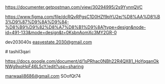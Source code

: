 

https://documenter.getpostman.com/view/30294995/2s9YynnQVC

https://www.figma.com/file/dcRQvRPgsC1D0HZf9pYU2e/%D8%AA%D8%B3%D9%87%D9%8A%D9%84-%D8%B9%D9%82%D8%A7%D8%B1%D9%8A?type=design&node-id=491-133&mode=design&t=0KsbnAomXc3MY2GR-0

dev203040s
easyestate.2030@gmail.com

#   t a s h i l 3 q a r i 
 
 


https://docs.google.com/document/d/1sPRhac0NBh22R4QX81_HoYqganOkNWg9xoHpF46L5cY/edit?usp=sharing

marwaali8686@gmail.com
SOofQt74